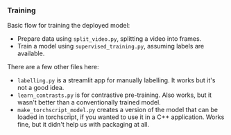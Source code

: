 ### Training

Basic flow for training the deployed model:

 - Prepare data using `split_video.py`, splitting a video into frames.
 - Train a model using `supervised_training.py`, assuming labels are available.

There are a few other files here:

 - `labelling.py` is a streamlit app for manually labelling. It works but it's not a good idea.
 - `learn_contrasts.py` is for contrastive pre-training. Also works, but it wasn't better than a conventionally trained model.
 - `make_torchscript_model.py` creates a version of the model that can be loaded in torchscript, if you wanted to use it in a C++ application. Works fine, but it didn't help us with packaging at all.